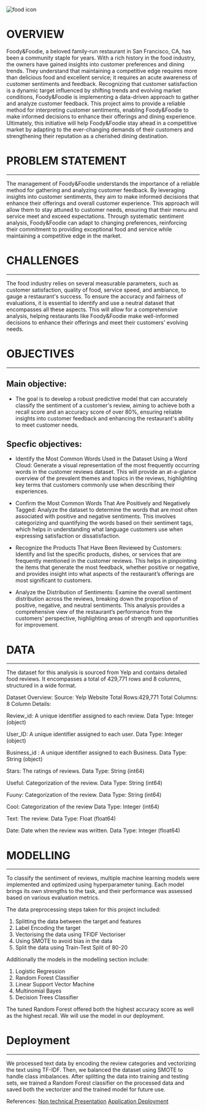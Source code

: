 
![food icon](https://github.com/user-attachments/assets/8f0b7dc0-ad7c-4634-a733-6334ebad23f4)


 # OVERVIEW 

  Foody&Foodie, a beloved family-run restaurant in San Francisco, CA, has been a community staple for years. With a rich history in the food industry, the owners have gained insights into customer preferences and dining trends. They understand that maintaining a competitive edge requires more than delicious food and excellent service; it requires an acute awareness of customer sentiments and feedback. Recognizing that customer satisfaction is a dynamic target influenced by shifting trends and evolving market conditions, Foody&Foodie is implementing a data-driven approach to gather and analyze customer feedback. This project aims to provide a reliable method for interpreting customer sentiments, enabling Foody&Foodie to make informed decisions to enhance their offerings and dining experience. Ultimately, this initiative will help Foody&Foodie stay ahead in a competitive market by adapting to the ever-changing demands of their customers and strengthening their reputation as a cherished dining destination.


 # PROBLEM STATEMENT 
---
The management of Foody&Foodie understands the importance of a reliable method for gathering and analyzing customer feedback. By leveraging insights into customer sentiments, they aim to make informed decisions that enhance their offerings and overall customer experience. This approach will allow them to stay attuned to customer needs, ensuring that their menu and service meet and exceed expectations. Through systematic sentiment analysis, Foody&Foodie can adapt to changing preferences, reinforcing their commitment to providing exceptional food and service while maintaining a competitive edge in the market.


# CHALLENGES 
---
The food industry relies on several measurable parameters, such as customer satisfaction, quality of food, service speed, and ambiance, to gauge a restaurant's success. To ensure the accuracy and fairness of evaluations, it is essential to identify and use a neutral dataset that encompasses all these aspects. This will allow for a comprehensive analysis, helping restaurants like Foody&Foodie make well-informed decisions to enhance their offerings and meet their customers' evolving needs.

# OBJECTIVES 
---
Main objective:
 ---
   * The goal is to develop a robust predictive model that can accurately classify the sentiment of a customer's review, aiming to achieve both a recall score and an accuracy score of over 80%, ensuring reliable insights into customer feedback and enhancing the restaurant's ability to meet customer needs.
 
 Specfic objectives:
 ---
 * Identify the Most Common Words Used in the Dataset Using a Word Cloud:
Generate a visual representation of the most frequently occurring words in the customer reviews dataset. This will provide an at-a-glance overview of the prevalent themes and topics in the reviews, highlighting key terms that customers commonly use when describing their experiences.

 * Confirm the Most Common Words That Are Positively and Negatively Tagged:
Analyze the dataset to determine the words that are most often associated with positive and negative sentiments. This involves categorizing and quantifying the words based on their sentiment tags, which helps in understanding what language customers use when expressing satisfaction or dissatisfaction.

 * Recognize the Products That Have Been Reviewed by Customers:
Identify and list the specific products, dishes, or services that are frequently mentioned in the customer reviews. This helps in pinpointing the items that generate the most feedback, whether positive or negative, and provides insight into what aspects of the restaurant’s offerings are most significant to customers.

  * Analyze the Distribution of Sentiments:
Examine the overall sentiment distribution across the reviews, breaking down the proportion of positive, negative, and neutral sentiments. This analysis provides a comprehensive view of the restaurant’s performance from the customers’ perspective, highlighting areas of strength and opportunities for improvement.

# DATA 
---
The dataset for this analysis is sourced from Yelp and contains detailed food reviews. It encompasses a total of 429,771 rows and 8 columns, structured in a wide format.

Dataset Overview: Source: Yelp Website Total Rows:429,771 Total Columns: 8 Column Details:

Review_id: A unique identifier assigned to each review. Data Type: Integer (object)

User_ID: A unique identifier assigned to each user. Data Type: Integer (object)

Business_id : A unique identifier assigned to each Business. Data Type: String (object)

Stars: The ratings of reviews. Data Type: String (int64)

Useful: Categorization of the review. Data Type: String (int64)

Fuuny: Categorization of the review. Data Type: String (int64)

Cool: Categorization of the review Data Type: Integer (int64)

Text: The review. Data Type: Float (float64)

Date: Date when the review was written. Data Type: Integer (float64)


# MODELLING 

---
 To classify the sentiment of reviews, multiple machine learning models were implemented and optimized using hyperparameter tuning. Each model brings its own strengths to the task, and their performance was assessed based on various evaluation metrics.
 
 
The data preprocessing steps taken for this project included:

1. Splitting the data between the target and features
2. Label Encoding the target
3. Vectorising the data using TFIDF Vectoriser
4. Using SMOTE to avoid bias in the data
5. Split the data using Train-Test Split of 80-20

Additionally the models in the modelling section include:
1. Logistic Regression
2. Random Forest Classifier
3. Linear Support Vector Machine
4. Multinomial Bayes
5. Decision Trees Classifier

The tuned Random Forest offered both the highest accuracy score as well as the highest recall. We will use the model in our deployment.

# Deployment 
---

We processed text data by encoding the review categories and vectorizing the text using TF-IDF. Then, we balanced the dataset using SMOTE to handle class imbalances. After splitting the data into training and testing sets, we trained a Random Forest classifier on the processed data and saved both the vectorizer and the trained model for future use.
 

References:
[Non technical Presentation](https://docs.google.com/presentation/d/1PTnCGTHmTGZjWk6cGjuV1I2KPVsotzXAxwG9T_Eqjs8/edit#slide=id.g13c7f5c3f0_0_1)
[Application Deployment](https://foody-and-foodie.streamlit.app/)



 
 
                         
